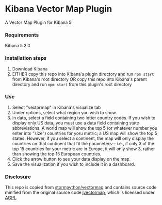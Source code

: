 # Kibana Vector Map Plugin
A Vector Map Plugin for Kibana 5

### Requirements
Kibana 5.2.0

### Installation steps
1. Download Kibana
1. EITHER copy this repo into Kibana's plugin directory and run `npm start` from Kibana's root directory OR copy this repo into Kibana's parent directory and run `npm start` from this plugin's root directory

### Use
1. Select "vectormap" in Kibana's visualize tab
1. Under options, select what region you wish to show.
1. In data, select a field containing two letter country codes.  If you wish to display only US data, you must use a data field containing state abbreviations.  A world map will show the top 5 (or whatever number you enter into "size") countries for yoru metric; a US map will show the top 5 states.  However, if you select a continent, the map will only display the countries on that continent that fit the parameters-- i.e., if only 3 of the top 15 countries for your metric are in Europe, it will only show 3, rather than showing the top 15 European countries.
1. Click the arrow button to see your data display on the map.
1. Save the visualization if you wish to include it in a dashboard.

### Disclosure
This repo is copied from [stormpython/vectormap](https://github.com/stormpython/vectormap) and contains source code minified from the original source code [jvectormap](https://github.com/bjornd/jvectormap), which is licensed under [AGPL](https://github.com/bjornd/jvectormap/blob/master/LICENSE-AGPL).
